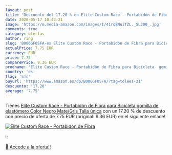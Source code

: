 ```yaml
---
layout: post
title: 'Descuento del 17.20 % en Elite Custom Race - Portabidón de Fibra '
date: 2020-05-17 10:43:21
image: 'https://m.media-amazon.com/images/I/41rq8NuiTZL._SL200_.jpg'
comments: true
category: ofertas
author: ring
slug: 'B006GF0SFA-es Elite Custom Race - Portabidón de Fibra para Bicicleta  gomilla de elastómero  Color Negro Mate/Gris  Talla única'
actualPrice: 7.75 EUR
currency: EUR
price: 7.75
comparePrice: 9.36 EUR
prodname: 'Elite Custom Race - Portabidón de Fibra para Bicicleta  gomilla de elastómero  Color Negro Mate/Gris  Talla única'
country: 'es'
flag: '🇪🇸'
buyurl: 'https://www.amazon.es/dp/B006GF0SFA/?tag=tolees-21'
descuento: '17.20'
average: '7.75'
---
```


Tienes [Elite Custom Race - Portabidón de Fibra para Bicicleta  gomilla de elastómero  Color Negro Mate/Gris  Talla única](https://www.amazon.es/dp/B006GF0SFA/?tag=tolees-21) con un 17.20 % de descuento con precio de oferta de 7.75 EUR (original: 9.36 EUR) en el siguiente enlace!

[![Elite Custom Race - Portabidón de Fibra ](https://m.media-amazon.com/images/I/41rq8NuiTZL._SL200_.jpg)](https://www.amazon.es/dp/B006GF0SFA/?tag=tolees-21)

ℹ️:


[🛒 Accede a la oferta!!](https://www.amazon.es/dp/B006GF0SFA/?tag=tolees-21)
